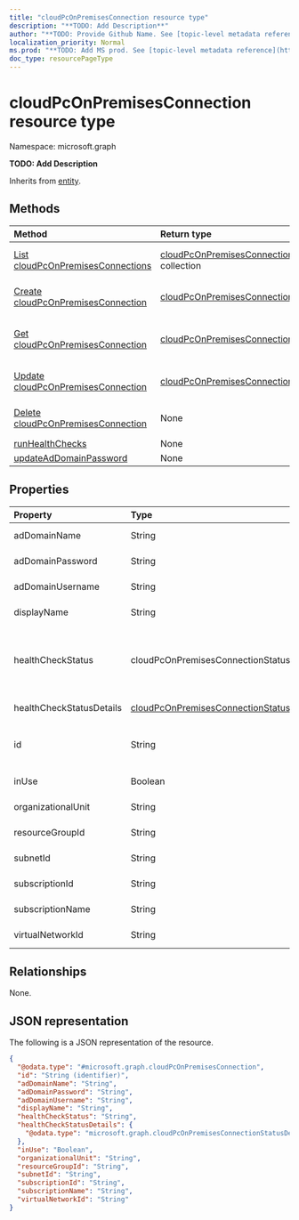 ```yaml
---
title: "cloudPcOnPremisesConnection resource type"
description: "**TODO: Add Description**"
author: "**TODO: Provide Github Name. See [topic-level metadata reference](https://msgo.azurewebsites.net/add/document/guidelines/metadata.html#topic-level-metadata)**"
localization_priority: Normal
ms.prod: "**TODO: Add MS prod. See [topic-level metadata reference](https://msgo.azurewebsites.net/add/document/guidelines/metadata.html#topic-level-metadata)**"
doc_type: resourcePageType
---
```


# cloudPcOnPremisesConnection resource type

Namespace: microsoft.graph



**TODO: Add Description**


Inherits from [entity](../resources/entity.md).

## Methods
|Method|Return type|Description|
|:---|:---|:---|
|[List cloudPcOnPremisesConnections](../api/cloudpconpremisesconnection-list.md)|[cloudPcOnPremisesConnection](../resources/cloudpconpremisesconnection.md) collection|Get a list of the [cloudPcOnPremisesConnection](../resources/cloudpconpremisesconnection.md) objects and their properties.|
|[Create cloudPcOnPremisesConnection](../api/cloudpconpremisesconnection-create.md)|[cloudPcOnPremisesConnection](../resources/cloudpconpremisesconnection.md)|Create a new [cloudPcOnPremisesConnection](../resources/cloudpconpremisesconnection.md) object.|
|[Get cloudPcOnPremisesConnection](../api/cloudpconpremisesconnection-get.md)|[cloudPcOnPremisesConnection](../resources/cloudpconpremisesconnection.md)|Read the properties and relationships of a [cloudPcOnPremisesConnection](../resources/cloudpconpremisesconnection.md) object.|
|[Update cloudPcOnPremisesConnection](../api/cloudpconpremisesconnection-update.md)|[cloudPcOnPremisesConnection](../resources/cloudpconpremisesconnection.md)|Update the properties of a [cloudPcOnPremisesConnection](../resources/cloudpconpremisesconnection.md) object.|
|[Delete cloudPcOnPremisesConnection](../api/cloudpconpremisesconnection-delete.md)|None|Deletes a [cloudPcOnPremisesConnection](../resources/cloudpconpremisesconnection.md) object.|
|[runHealthChecks](../api/cloudpconpremisesconnection-runhealthchecks.md)|None|**TODO: Add Description**|
|[updateAdDomainPassword](../api/cloudpconpremisesconnection-updateaddomainpassword.md)|None|**TODO: Add Description**|

## Properties
|Property|Type|Description|
|:---|:---|:---|
|adDomainName|String|**TODO: Add Description**|
|adDomainPassword|String|**TODO: Add Description**|
|adDomainUsername|String|**TODO: Add Description**|
|displayName|String|**TODO: Add Description**|
|healthCheckStatus|cloudPcOnPremisesConnectionStatus|**TODO: Add Description**. Possible values are: `pending`, `running`, `passed`, `failed`, `unknownFutureValue`.|
|healthCheckStatusDetails|[cloudPcOnPremisesConnectionStatusDetails](../resources/cloudpconpremisesconnectionstatusdetails.md)|**TODO: Add Description**|
|id|String|**TODO: Add Description** Inherited from [entity](../resources/entity.md)|
|inUse|Boolean|**TODO: Add Description**|
|organizationalUnit|String|**TODO: Add Description**|
|resourceGroupId|String|**TODO: Add Description**|
|subnetId|String|**TODO: Add Description**|
|subscriptionId|String|**TODO: Add Description**|
|subscriptionName|String|**TODO: Add Description**|
|virtualNetworkId|String|**TODO: Add Description**|

## Relationships
None.

## JSON representation
The following is a JSON representation of the resource.
<!-- {
  "blockType": "resource",
  "keyProperty": "id",
  "@odata.type": "microsoft.graph.cloudPcOnPremisesConnection",
  "baseType": "microsoft.graph.entity",
  "openType": false
}
-->
``` json
{
  "@odata.type": "#microsoft.graph.cloudPcOnPremisesConnection",
  "id": "String (identifier)",
  "adDomainName": "String",
  "adDomainPassword": "String",
  "adDomainUsername": "String",
  "displayName": "String",
  "healthCheckStatus": "String",
  "healthCheckStatusDetails": {
    "@odata.type": "microsoft.graph.cloudPcOnPremisesConnectionStatusDetails"
  },
  "inUse": "Boolean",
  "organizationalUnit": "String",
  "resourceGroupId": "String",
  "subnetId": "String",
  "subscriptionId": "String",
  "subscriptionName": "String",
  "virtualNetworkId": "String"
}
```

